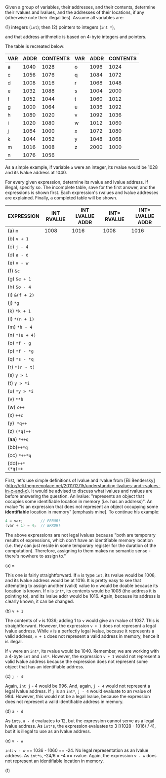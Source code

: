 Given a group of variables, their addresses, and their contents, determine their rvalues and lvalues, and the addresses of their locations, if any (otherwise note their illegalities). Assume all variables are:

(1) integers (```int```); then
(2) pointers to integers (```int *```),

and that address arithmetic is based on 4-byte integers and pointers.

The table is recreated below:

VAR     |   ADDR    |   CONTENTS    |   VAR     |   ADDR    |   CONTENTS
--------|-----------|---------------|-----------|-----------|-----------
a       |   1040    |   1028        |   o       |   1096    |   1024
c       |   1056    |   1076        |   q       |   1084    |   1072
d       |   1008    |   1016        |   r       |   1068    |   1048
e       |   1032    |   1088        |   s       |   1004    |   2000
f       |   1052    |   1044        |   t       |   1060    |   1012
g       |   1000    |   1064        |   u       |   1036    |   1092
h       |   1080    |   1020        |   v       |   1092    |   1036
i       |   1020    |   1080        |   w       |   1012    |   1060
j       |   1064    |   1000        |   x       |   1072    |   1080
k       |   1044    |   1052        |   y       |   1048    |   1068
m       |   1016    |   1008        |   z       |   2000    |   1000
n       |   1076    |   1056        |           |           |

As a simple example, if variable ```a``` were an integer, its rvalue would be 1028 and its lvalue address at 1040.

For every given expression, determine its rvalue and lvalue address. If illegal, specify so. The incomplete table, save for the first answer, and the expressions is shown first. Each expression's rvalues and lvalue addresses are explained. Finally, a completed table will be shown.

EXPRESSION  | INT RVALUE | INT LVALUE ADDR | INT* RVALUE | INT* LVALUE ADDR
------------|------------|-----------------|-------------|-----------------
(a) ```m```       |   1008     |   1016          |   1008      |   1016
(b) ```v + 1```   |    |  |   |
(c) ```j - 4```   |
(d) ```a - d```   |
(e) ```v - w```   |
(f) ```&c```      |
(g) ```&e + 1```  |
(h) ```&o - 4```  |
(i) ```&(f + 2)```|
(j) ```*g```      |
(k) ```*k + 1```  |
(l) ```*(n + 1)```|
(m) ```*h - 4```  |
(n) ```*(u + 4)```|
(o) ```*f - g```  |
(p) ```*f - *g``` |
(q) ```*s - *q``` |
(r) ```*(r - t)```|
(s) ```y > i ```  |
(t) ```y > *i ``` |
(u) ```*y > *i``` |
(v) ```**h   ```  |
(w) ```c++```     |
(x) ```++c  ```   |
(y)``` *q++```    |
(z) ```(*q)++``` |
(aa)  ```*++q```|
(bb)```++*q```|
(cc) ```*++*q```|
(dd)```++*(*q)++```|

First, let's use simple definitions of lvalue and rvalue from [Eli Bendersky] (http://eli.thegreenplace.net/2011/12/15/understanding-lvalues-and-rvalues-in-c-and-c). It would be advised to discuss what lvalues and rvalues are before answering the question. An lvalue: "represents an object that occupies some identifiable location in memory (i.e. has an address)". An rvalue "is an expression that does not represent an object occupying some **identifiable** location in memory" [emphasis mine]. To continue his example:

```c
4 = var;        // ERROR!
(var + 1) = 4;  // ERROR!
```

The above expressions are not legal lvalues because "both are temporary results of expressions, which don't have an identifiable memory location (i.e. they can just reside in some temporary register for the duration of the computation). Therefore, assigning to them makes no semantic sense - there's nowhere to assign to."

(a) ```m```

This one is fairly straightforward. If ```m``` is type ```int```, its rvalue would be 1008, and its lvalue address would be at 1016. It is pretty easy to see that attempting to assign another (valid) value to ```m``` would be doable because its location is known. If ```m``` is ```int*```, its contents would be 1008 (the address it is pointing to), and its lvalue addr would be 1016. Again, because its address is clearly known, it can be changed.


(b) ```v + 1```

The contents of ```v``` is 1036; adding 1 to ```v``` would give an rvalue of 1037. This is straightforward. However, the expression ```v + 1``` does not represent a legal lvalue address. While ```v``` is a perfectly legal lvalue, because it represents a valid address, ```v + 1``` does not represent a valid address in memory, hence it is illegal.

If ```v``` were an ```int*```, its rvalue would be 1040. Remember, we are working with a 4-byte ```int``` and ```int*```. However, the expression ```v + 1``` would not represent a valid lvalue address because the expression does not represent some object that has an identifiable address.

(c) ```j - 4```

Again, ```int j``` - 4 would be 996. And, again, ```j - 4``` would not represent a legal lvalue address. If ```j``` is an ```int*```, ```j - 4``` would evaluate to an rvalue of 984. However, this would not be a legal lvalue, because the expression does not represent a valid identifiable address in memory.

(d) ```a - d```

As ```int```s, ```a - d``` evaluates to 12, but the expression cannot serve as a legal lvalue address. As ```int*```s, the expression evaluates to 3 [(1028 - 1016) / 4], but it is illegal to use as an lvalue address. 

(e) ```v - w```

```int```: ```v - w``` == 1036 - 1060 == -24. No legal representation as an lvalue address. As ```int*```s, -24/6 = -4 == rvalue. Again, the expression ```v - w``` does not represent an identifiable location in memory.

(f)







